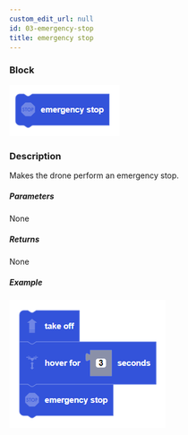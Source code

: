```yaml
---
custom_edit_url: null
id: 03-emergency-stop
title: emergency stop
---
```


### Block

![emergency stop image](emergencystop.PNG)

### Description

Makes the drone perform an emergency stop.

##### Parameters

 None

##### Returns

None

##### Example

![emergency stop example](emergencystop_example.PNG)
